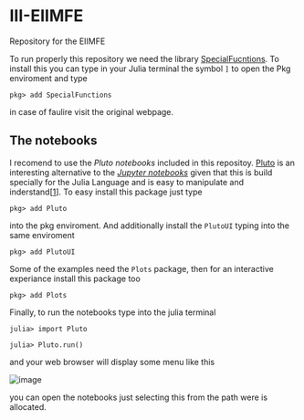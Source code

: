 # III-EIIMFE

Repository for the EIIMFE

To run properly this repository we need the library [SpecialFucntions](https://juliamath.github.io/SpecialFunctions.jl/latest/). To install this you can type in your Julia terminal the symbol `]` to open the Pkg enviroment and type

`pkg> add SpecialFunctions`

in case of faulire visit the original webpage.

## The notebooks
I recomend to use the _Pluto notebooks_ included in this repositoy. [Pluto](https://www.juliapackages.com/p/pluto) is an interesting alternative to the [_Jupyter notebooks_](https://jupyter.org/) given that this is build specially for the Julia Language and is easy to manipulate and inderstand[[1](https://www.youtube.com/watch?v=IAF8DjrQSSk&t=5s)]. To easy install this package just type

`pkg> add Pluto`

into the pkg enviroment. And additionally install the `PlutoUI` typing into the same enviroment

`pkg> add PlutoUI`

Some of the examples need the `Plots` package, then for an interactive experiance install this package too

`pkg> add Plots`

Finally, to run the notebooks type into the julia terminal

`julia> import Pluto`

`julia> Pluto.run()`

and your web browser will display some menu like this

![image](https://user-images.githubusercontent.com/60673156/142267004-12a413df-bd03-44cb-a4ab-e20a6a5d3e87.png)

you can open the notebooks just selecting this from the path were is allocated.
